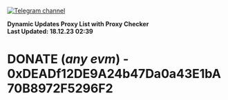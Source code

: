 [![Telegram channel](https://img.shields.io/endpoint?url=https://runkit.io/damiankrawczyk/telegram-badge/branches/master?url=https://t.me/n4z4v0d)](https://t.me/n4z4v0d) 

**Dynamic Updates Proxy List with Proxy Checker**  
**Last Updated: 18.12.23 02:39**

# DONATE (_any evm_) - 0xDEADf12DE9A24b47Da0a43E1bA70B8972F5296F2
